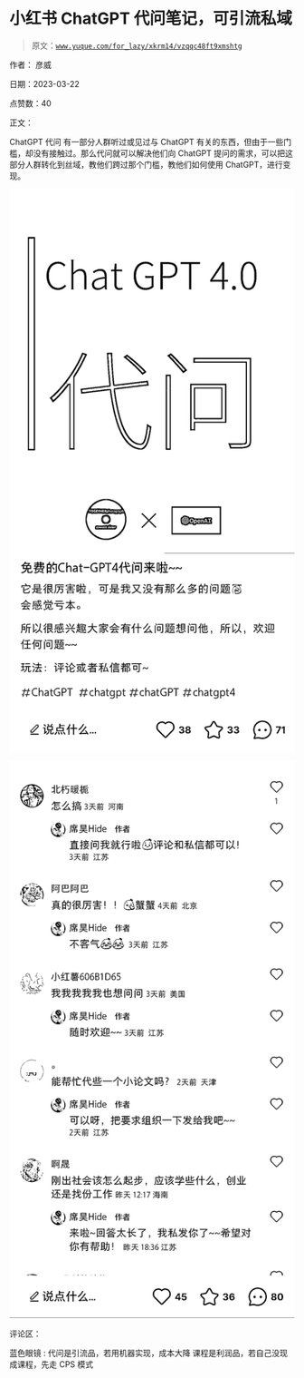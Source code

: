 # 小红书 ChatGPT 代问笔记，可引流私域

> 原文：[`www.yuque.com/for_lazy/xkrm14/vzqqc48ft9xmshtg`](https://www.yuque.com/for_lazy/xkrm14/vzqqc48ft9xmshtg)

作者： 彦威

日期：2023-03-22

点赞数：40

正文：

ChatGPT 代问 有一部分人群听过或见过与 ChatGPT 有关的东西，但由于一些门槛，却没有接触过。那么代问就可以解决他们向 ChatGPT 提问的需求，可以把这部分人群转化到丝域，教他们跨过那个门槛，教他们如何使用 ChatGPT，进行变现。

![](img/434100aea990bea1f69dd2a23ca278d8.png)  

![](img/6e98cee69854da384887c259ff271ab0.png)  

评论区：

蓝色眼镜 : 代问是引流品，若用机器实现，成本大降 课程是利润品，若自己没现成课程，先走 CPS 模式



